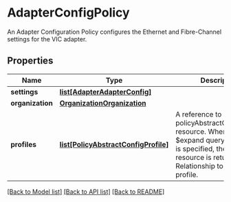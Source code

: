 # AdapterConfigPolicy

An Adapter Configuration Policy configures the Ethernet and Fibre-Channel settings for the VIC adapter. 
## Properties
Name | Type | Description | Notes
------------ | ------------- | ------------- | -------------
**settings** | [**list[AdapterAdapterConfig]**](AdapterAdapterConfig.md) |  | [optional] 
**organization** | [**OrganizationOrganization**](.md) |  | [optional] 
**profiles** | [**list[PolicyAbstractConfigProfile]**](PolicyAbstractConfigProfile.md) | A reference to a policyAbstractConfigProfile resource. When the $expand query parameter is specified, the referenced resource is returned inline. Relationship to the server profile.  | [optional] 

[[Back to Model list]](../README.md#documentation-for-models) [[Back to API list]](../README.md#documentation-for-api-endpoints) [[Back to README]](../README.md)


